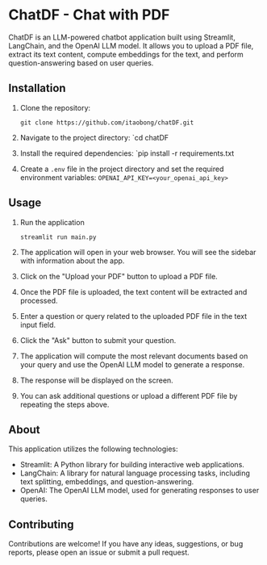 # ChatDF - Chat with PDF

ChatDF is an LLM-powered chatbot application built using Streamlit, LangChain, and the OpenAI LLM model. It allows you to upload a PDF file, extract its text content, compute embeddings for the text, and perform question-answering based on user queries.

## Installation

1. Clone the repository:

   ```shell
   git clone https://github.com/itaobong/chatDF.git
   
2. Navigate to the project directory:
   `cd chatDF
   
3. Install the required dependencies:
   `pip install -r requirements.txt
   
4. Create a `.env` file in the project directory and set the required environment variables:
   `OPENAI_API_KEY=<your_openai_api_key>`

## **Usage**
1. Run the application
    ```shell
   streamlit run main.py
   
2. The application will open in your web browser. You will see the sidebar with information about the app.

3. Click on the "Upload your PDF" button to upload a PDF file.

4. Once the PDF file is uploaded, the text content will be extracted and processed.

5. Enter a question or query related to the uploaded PDF file in the text input field.

6. Click the "Ask" button to submit your question.

7. The application will compute the most relevant documents based on your query and use the OpenAI LLM model to generate a response.

8. The response will be displayed on the screen.  
9. You can ask additional questions or upload a different PDF file by repeating the steps above.


## **About**
This application utilizes the following technologies:

   - Streamlit: A Python library for building interactive web applications.
   - LangChain: A library for natural language processing tasks, including text splitting, embeddings, and question-answering.
   - OpenAI: The OpenAI LLM model, used for generating responses to user queries.

## **Contributing**
Contributions are welcome! If you have any ideas, suggestions, or bug reports, please open an issue or submit a pull request.
